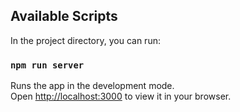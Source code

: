 ## Available Scripts

In the project directory, you can run:

### `npm run server`

Runs the app in the development mode.\
Open [http://localhost:3000](http://localhost:3000) to view it in your browser.
